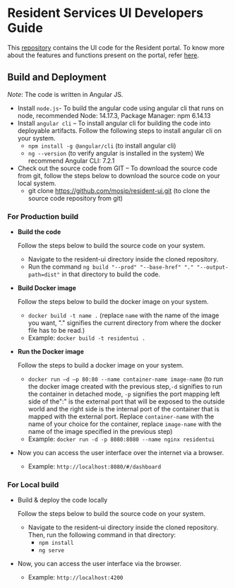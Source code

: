 # Resident Services UI Developers Guide

This [repository](https://github.com/mosip/resident-ui) contains the UI code for the Resident portal. To know more about the features and functions present on the portal, refer [here](https://docs.mosip.io/1.2.0/modules/resident-services).

## Build and Deployment

_Note_: The code is written in Angular JS.

* Install `node.js`- To build the angular code using angular cli that runs on node, recommended Node: 14.17.3, Package Manager: npm 6.14.13
* Install `angular cli` – To install angular cli for building the code into deployable artifacts. Follow the following steps to install angular cli on your system.
  * `npm install -g @angular/cli` (to install angular cli)
  * `ng --version` (to verify angular is installed in the system) We recommend Angular CLI: 7.2.1
* Check out the source code from GIT – To download the source code from git, follow the steps below to download the source code on your local system.
  * git clone https://github.com/mosip/resident-ui.git (to clone the source code repository from git)

### For Production build

*   **Build the code**

    Follow the steps below to build the source code on your system.

    * Navigate to the resident-ui directory inside the cloned repository.
    * Run the command `ng build "--prod" "--base-href" "." "--output-path=dist"` in that directory to build the code.
*   **Build Docker image**

    Follow the steps below to build the docker image on your system.

    * `docker build -t name .` (replace `name` with the name of the image you want, "." signifies the current directory from where the docker file has to be read.)
    * Example: `docker build -t residentui .`
*   **Run the Docker image**

    Follow the steps to build a docker image on your system.

    * `docker run –d –p 80:80 --name container-name image-name` (to run the docker image created with the previous step,`-d` signifies to run the container in detached mode, `-p` signifies the port mapping left side of the":" is the external port that will be exposed to the outside world and the right side is the internal port of the container that is mapped with the external port. Replace `container-name` with the name of your choice for the container, replace `image-name` with the name of the image specified in the previous step)
    * Example: `docker run -d -p 8080:8080 --name nginx residentui`
* Now you can access the user interface over the internet via a browser.
  * Example: `http://localhost:8080/#/dashboard`

### For Local build

*   Build & deploy the code locally

    Follow the steps below to build the source code on your system.

    * Navigate to the resident-ui directory inside the cloned repository. Then, run the following command in that directory:
      * `npm install`
      * `ng serve`
* Now, you can access the user interface via the browser.
  * Example: `http://localhost:4200`
